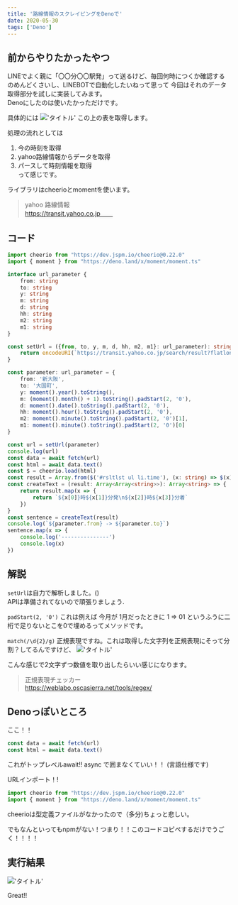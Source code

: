 ```yaml
---
title: '路線情報のスクレイピングをDenoで'
date: 2020-05-30
tags: ['Deno']
---
```


## 前からやりたかったやつ
LINEでよく親に「〇〇分〇〇駅発」って送るけど、毎回何時につくか確認するのめんどくさいし、LINEBOTで自動化したいねって思って
今回はそれのデータ取得部分を試しに実装してみます。  
Denoにしたのは使いたかっただけです。  

具体的には
!['タイトル'](https://i.gyazo.com/868acb0c4b429561bc36d2dcdb13f000.png)
この上の表を取得します。  

処理の流れとしては
1. 今の時刻を取得  
2. yahoo路線情報からデータを取得
3. パースして時刻情報を取得  
って感じです。  

ライブラリはcheerioとmomentを使います。  


> yahoo 路線情報  
> https://transit.yahoo.co.jp　　

## コード
```typescript
import cheerio from "https://dev.jspm.io/cheerio@0.22.0"
import { moment } from "https://deno.land/x/moment/moment.ts"

interface url_parameter {
    from: string
    to: string
    y: string
    m: string
    d: string
    hh: string
    m2: string
    m1: string
}

const setUrl = ({from, to, y, m, d, hh, m2, m1}: url_parameter): string => {
    return encodeURI(`https://transit.yahoo.co.jp/search/result?flatlon=&fromgid=&from=${from}&tlatlon=&togid=&to=${to}&viacode=&via=&viacode=&via=&viacode=&via=&y=${y}&m=${m}&d=${d}&hh=${hh}&m2=${m2}&m1=${m1}&type=1&ticket=ic&expkind=1&userpass=1&ws=1&s=1&kw=${to}`)
}

const parameter: url_parameter = {
    from: '新大阪',
    to: '大国町',
    y: moment().year().toString(),
    m: (moment().month() + 1).toString().padStart(2, '0'),
    d: moment().date().toString().padStart(2, '0'),
    hh: moment().hour().toString().padStart(2, '0'),
    m2: moment().minute().toString().padStart(2, '0')[1],
    m1: moment().minute().toString().padStart(2, '0')[0] 
}

const url = setUrl(parameter)
console.log(url)
const data = await fetch(url)
const html = await data.text()
const $ = cheerio.load(html)
const result = Array.from($('#rsltlst ul li.time'), (x: string) => $(x).text().match(/\d{2}/g))
const createText = (result: Array<Array<string>>): Array<string> => {
    return result.map(x => {
        return `${x[0]}時${x[1]}分発\n${x[2]}時${x[3]}分着`
    })
}
const sentence = createText(result)
console.log(`${parameter.from} -> ${parameter.to}`)
sentence.map(x => {
    console.log('---------------')
    console.log(x)
})

```

## 解説
`setUrl`は自力で解析しました。()  
APIは準備されてないので頑張りましょう.

`padStart(2, '0')` これは例えば 今月が 1月だったときに 1 => 01 というふうに二桁で足りないとこを0で埋めるってメソッドです。  

`match(/\d{2}/g)` 正規表現ですね。これは取得した文字列を正規表現にそって分割？してるんですけど、
!['タイトル'](https://i.gyazo.com/ca574fd2295a58e5aa54f009ffa85b21.png)

こんな感じで2文字ずつ数値を取り出したらいい感じになります。  

> 正規表現チェッカー  
> https://weblabo.oscasierra.net/tools/regex/  

## Denoっぽいところ
ここ！！
```typescript
const data = await fetch(url)
const html = await data.text()
```

これがトップレベルawait!! async で囲まなくていい！！ (言語仕様です)  

URLインポート！!  
```typescript
import cheerio from "https://dev.jspm.io/cheerio@0.22.0"
import { moment } from "https://deno.land/x/moment/moment.ts"
```

cheerioは型定義ファイルがなかったので（多分)ちょっと悲しい。  

でもなんといってもnpmがない！つまり！！このコードコピペするだけでうごく！！！！  　

## 実行結果
!['タイトル'](https://i.gyazo.com/0a5c9721d38c855199634f6eff313704.png)

Great!!  

